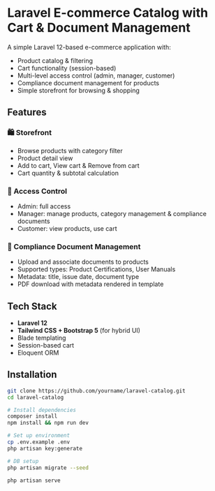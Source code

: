 # Laravel E-commerce Catalog with Cart & Document Management

A simple Laravel 12-based e-commerce application with:
- Product catalog & filtering
- Cart functionality (session-based)
- Multi-level access control (admin, manager, customer)
- Compliance document management for products
- Simple storefront for browsing & shopping

## Features

### 🛍️ Storefront
- Browse products with category filter
- Product detail view
- Add to cart, View cart & Remove from cart
- Cart quantity & subtotal calculation

### 🔐 Access Control
- Admin: full access
- Manager: manage products, category management & compliance documents
- Customer: view products, use cart

### 📄 Compliance Document Management
- Upload and associate documents to products
- Supported types: Product Certifications, User Manuals
- Metadata: title, issue date, document type
- PDF download with metadata rendered in template

## Tech Stack

- **Laravel 12**
- **Tailwind CSS + Bootstrap 5** (for hybrid UI)
- Blade templating
- Session-based cart
- Eloquent ORM

## Installation

```bash
git clone https://github.com/yourname/laravel-catalog.git
cd laravel-catalog

# Install dependencies
composer install
npm install && npm run dev

# Set up environment
cp .env.example .env
php artisan key:generate

# DB setup
php artisan migrate --seed

php artisan serve

